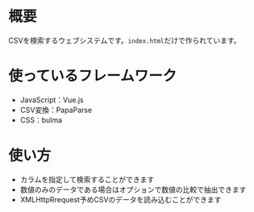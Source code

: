 # 概要

CSVを検索するウェブシステムです。`index.html`だけで作られています。

# 使っているフレームワーク

- JavaScript：Vue.js
- CSV変換：PapaParse
- CSS：bulma

# 使い方

- カラムを指定して検索することができます
- 数値のみのデータである場合はオプションで数値の比較で抽出できます
- XMLHttpRrequest予めCSVのデータを読み込むことができます